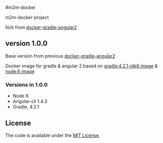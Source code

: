 #m2m-docker

m2m-docker project

fork from [docker-gradle-angular2](https://github.com/pesoklp13/docker-gradle-angular2)

## version 1.0.0
Base version from previous [docker-gradle-angular2](https://github.com/pesoklp13/docker-gradle-angular2) 

Docker image for gradle &amp; angular 2 based on [gradle:4.2.1-jdk8 image](https://github.com/keeganwitt/docker-gradle/blob/2d38bdd0ca754b0ee54ad29a483778fd84bfcbe4/jdk8/Dockerfile) & [node:6 image](https://github.com/nodejs/docker-node/blob/001cfa3930ef8fb02865daaecbe35a3822bec15c/6.11/Dockerfile)

### Versions in 1.0.0
- Node 6
- Angular-cli 1.4.3
- Gradle, 4.2.1

## License
The code is available under the [MIT License](https://github.com/FrontiaNET/m2m-docker/blob/master/LICENSE).
